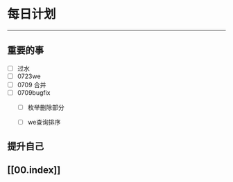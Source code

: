 
# 每日计划
---
## 重要的事

- [ ]  过水
- [ ]  0723we
- [ ] 0709 合并
- [ ] 0709bugfix
    - [ ]  枚举删除部分
    - [ ] we查询排序



## 提升自己

  



## [[00.index]]










